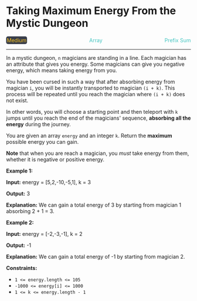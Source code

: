 # Taking Maximum Energy From the Mystic Dungeon

<div style="display: flex; justify-content: space-between; align-items: center">
<div style="color: #fac31d;
padding: 2px; background-color: #3a3f4b; border-radius: 5px;">Medium</div>
<div style="color: #46c6c2">Array</div>
<div style="color: #46c6c2">Prefix Sum</div>
</div>

---

In a mystic dungeon, `n` magicians are standing in a line. Each magician has an attribute that gives you energy. Some magicians can give you negative energy, which means taking energy from you.

You have been cursed in such a way that after absorbing energy from magician `i`, you will be instantly transported to magician `(i + k)`. This process will be repeated until you reach the magician where `(i + k)` does not exist.

In other words, you will choose a starting point and then teleport with `k` jumps until you reach the end of the magicians' sequence, **absorbing all the energy** during the journey.

You are given an array `energy` and an integer `k`. Return the **maximum** possible energy you can gain.

**Note** that when you are reach a magician, you _must_ take energy from them, whether it is negative or positive energy.

**Example 1:**

**Input:** energy = \[5,2,-10,-5,1\], k = 3

**Output:** 3

**Explanation:** We can gain a total energy of 3 by starting from magician 1 absorbing 2 + 1 = 3.

**Example 2:**

**Input:** energy = \[-2,-3,-1\], k = 2

**Output:** -1

**Explanation:** We can gain a total energy of -1 by starting from magician 2.

**Constraints:**

*   `1 <= energy.length <= 105`
*   `-1000 <= energy[i] <= 1000`
*   `1 <= k <= energy.length - 1`

​​​​​​